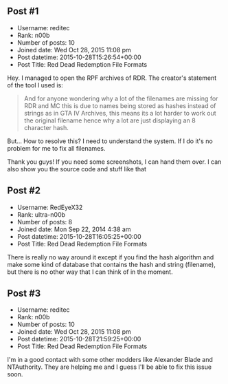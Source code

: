 ## Post #1
- Username: reditec
- Rank: n00b
- Number of posts: 10
- Joined date: Wed Oct 28, 2015 11:08 pm
- Post datetime: 2015-10-28T15:26:54+00:00
- Post Title: Red Dead Redemption File Formats

Hey.
I managed to open the RPF archives of RDR.
The creator's statement of the tool I used is:

> And for anyone wondering why a lot of the filenames are missing for RDR and MC this is due to names being stored as hashes instead of strings as in GTA IV Archives, this means its a lot harder to work out the original filename hence why a lot are just displaying an 8 character hash.

But...
How to resolve this?
I need to understand the system. If I do it's no problem for me to fix all filenames.

Thank you guys!
If you need some screenshots, I can hand them over. I can also show you the source code and stuff like that
## Post #2
- Username: RedEyeX32
- Rank: ultra-n00b
- Number of posts: 8
- Joined date: Mon Sep 22, 2014 4:38 am
- Post datetime: 2015-10-28T16:05:25+00:00
- Post Title: Red Dead Redemption File Formats

There is really no way around it except if you find the hash algorithm and make some kind of database that contains the hash and string (filename), but there is no other way that I can think of in the moment.
## Post #3
- Username: reditec
- Rank: n00b
- Number of posts: 10
- Joined date: Wed Oct 28, 2015 11:08 pm
- Post datetime: 2015-10-28T21:59:25+00:00
- Post Title: Red Dead Redemption File Formats

I'm in a good contact with some other modders like Alexander Blade and NTAuthority. They are helping me and I guess I'll be able to fix this issue soon.
